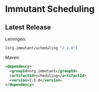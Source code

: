 # Immutant Scheduling

## Latest Release

Leiningen:

``` clj
[org.immutant/scheduling "2.1.0"]
```

Maven:

``` xml
<dependency>
  <groupId>org.immutant</groupId>
  <artifactId>scheduling</artifactId>
  <version>2.1.0</version>
</dependency>
```
